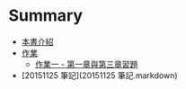 # Summary

* [本書介紹](README.markdown)
* [作業](作業/README.markdown)
   * [作業一 - 第一章與第三章習題](HW1.markdown)
* [20151125 筆記](20151125 筆記.markdown)

